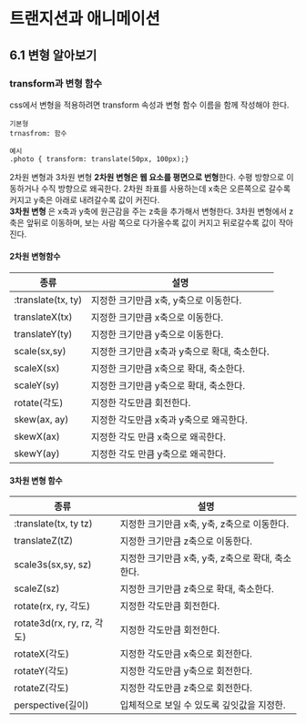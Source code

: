 # 트랜지션과 애니메이션

## 6.1 변형 알아보기

### transform과 변형 함수
css에서 변형을 적용하려면 transform 속성과 변형 함수 이름을 함께 작성해야 한다.
```
기본형
trnasfrom: 함수

예시
.photo { transform: translate(50px, 100px);}
```

2차원 변형과 3차원 변형
**2차원 변형은 웹 요소를 평면으로 번형**한다. 수평 방향으로 이동하거나 수직 방향으로 왜곡한다. 2차원 좌표를 사용하는데 x축은 오른쪽으로 갈수록 커지고 y축은 아래로 내려갈수록 값이 커진다. <br>
**3차원 변형** 은 x축과 y축에 원근감을 주는 z축을 추가해서 변형한다. 3차원 변형에서 z축은 앞뒤로 이동하며, 보는 사람 쪽으로 다가올수록 값이 커지고 뒤로갈수록 값이 작아진다.


#### 2차원 변형함수
<table>
  <thead>
    <tr>
      <th>종류</th>
      <th>설명</th>
    </tr>
  </thead>
  <tr>
    <td>:translate(tx, ty)</td>
    <td>지정한 크기만큼 x축, y축으로 이동한다.</td>  
  </tr>
  <tr>
    <td>translateX(tx)</td>
    <td>지정한 크기만큼 x축으로 이동한다.</td> 
  </tr>
  <tr>
    <td>translateY(ty)</td>
    <td>지정한 크기만큼 y축으로 이동한다.</td>
  </tr>
  <tr>
    <td>scale(sx,sy)</td>
    <td>지정한 크기만큼 x축과 y축으로 확대, 축소한다.</td>
  </tr>
  <tr>
    <td>scaleX(sx)</td>
    <td>지정한 크기만큼 x축으로 확대, 축소한다.</td>
  </tr>
  <tr>
    <td>scaleY(sy)</td>
    <td>지정한 크기만큼 y축으로 확대, 축소한다.</td> 
  </tr>
  <tr>
    <td>rotate(각도)</td>
    <td>지정한 각도만큼 회전한다.</td>
  </tr>
  <tr>
    <td>skew(ax, ay)</td>
    <td>지정한 각도만큼 x축과 y축으로 왜곡한다.</td>
  </tr>
  <tr>
    <td>skewX(ax)</td>
    <td>지정한 각도 만큼 x축으로 왜곡한다.</td>
  </tr>
  <tr>
    <td>skewY(ay)</td>
    <td>지정한 각도 만큼 y축으로 왜곡한다.</td>
  </tr> 
</table>

#### 3차원 변형 함수
<table>
  <thead>
    <tr>
      <th>종류</th>
      <th>설명</th>
    </tr>
  </thead>
  <tr>
    <td>:translate(tx, ty tz)</td>
    <td>지정한 크기만큼 x축, y축, z축으로 이동한다.</td>  
  </tr>
  <tr>
    <td>translateZ(tZ)</td>
    <td>지정한 크기만큼 z축으로 이동한다.</td> 
  </tr>
  <tr>
    <td>scale3s(sx,sy, sz)</td>
    <td>지정한 크기만큼 x축, y축, z축으로 확대, 축소한다.</td>
  </tr>
  <tr>
    <td>scaleZ(sz)</td>
    <td>지정한 크기만큼 z축으로 확대, 축소한다.</td>
  </tr>
  <tr>
    <td>rotate(rx, ry, 각도)</td>
    <td>지정한 각도만큼 회전한다.</td>
  </tr>
  <tr>
    <td>rotate3d(rx, ry, rz, 각도)</td>
    <td>지정한 각도만큼 회전한다.</td>
  </tr>
  <tr>
    <td>rotateX(각도)</td>
    <td>지정한 각도만큼 x축으로 회전한다.</td>
  </tr>
  <tr>
    <td>rotateY(각도)</td>
    <td>지정한 각도만큼 y축으로 회전한다.</td>
  </tr>
  <tr>
    <td>rotateZ(각도)</td>
    <td>지정한 각도만큼 z축으로 회전한다.</td>
  </tr>
  <tr>
    <td>perspective(길이)</td>
    <td>입체적으로 보일 수 있도록 깊잇값을 지정한.</td>
  </tr> 
</table>































